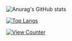 ![Anurag's GitHub stats](https://github-readme-stats.vercel.app/api?username=psydok&show_icons=true&theme=algolia)

[![Top Langs](https://github-readme-stats.vercel.app/api/top-langs/?username=psydok&layout=compact&hide=javascript,html,css&exclude_repo=ml_classification_of_stat_tatarstan,hh_vacancy,python-backend)](https://github.com/anuraghazra/github-readme-stats)

[![View Counter](https://komarev.com/ghpvc/?username=psydok)](#)
<!--
**psydok/psydok** is a ✨ _special_ ✨ repository because its `README.md` (this file) appears on your GitHub profile.

Here are some ideas to get you started:

- 🔭 I’m currently working on ...
- 🌱 I’m currently learning ...
- 👯 I’m looking to collaborate on ...
- 🤔 I’m looking for help with ...
- 💬 Ask me about ...
- 📫 How to reach me: ...
- 😄 Pronouns: ...
- ⚡ Fun fact: ...
-->
